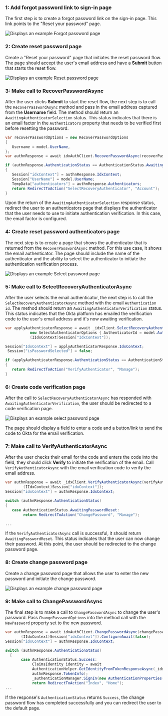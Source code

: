 ### 1: Add forgot password link to sign-in page

The first step is to create a forgot password link on the sign-in page. This link points to the "Reset your password" page.

<div class="common-image-format">

![Displays an example Forgot password page](/img/oie-embedded-sdk/oie-embedded-sdk-use-case-pwd-recovery-screenshot-forgot.png)

</div>

### 2: Create reset password page

Create a "Reset your password" page that initiates the reset password flow. The page should accept the user's email address and have a **Submit** button that starts the reset flow.

<div class="common-image-format">

![Displays an example Reset password page](/img/oie-embedded-sdk/oie-embedded-sdk-use-case-pwd-recovery-screenshot-reset.png)

</div>

### 3: Make call to RecoverPasswordAsync

After the user clicks **Submit** to start the reset flow, the next step is to call the
`RecoverPasswordAsync` method and pass in the email address captured from the **Username** field.
The method should return an `AwaitingAuthenticatorSelection` status. This status indicates that there is an email factor in the `Authenticators` property that needs to be verified first before resetting the password.

```csharp
var recoverPasswordOptions = new RecoverPasswordOptions
{
   Username = model.UserName,
};
var authnResponse = await idxAuthClient.RecoverPasswordAsync(recoverPasswordOptions);

if (authnResponse.AuthenticationStatus == AuthenticationStatus.AwaitingAuthenticatorSelection)
{
   Session["idxContext"] = authnResponse.IdxContext;
   Session["UserName"] = model.UserName;
   TempData["authenticators"] = authnResponse.Authenticators;
   return RedirectToAction("SelectRecoveryAuthenticator", "Account");
}
```

Upon the return of the `AwaitingAuthenticatorSelection` response status, redirect the user to an authenticators page that displays the authenticator that the user needs to use to initiate authentication verification. In this case, the email factor is configured.

### 4: Create reset password authenticators page

The next step is to create a page that shows the authenticator that is returned from
the `RecoverPasswordAsync` method. For this use case, it shows the email authenticator.
The page should include the name of the authenticator and the ability to select the
authenticator to initiate the authentication verification process.

<div class="common-image-format">

![Displays an example Select password page](/img/oie-embedded-sdk/oie-embedded-sdk-use-case-pwd-recovery-screenshot-choose-auth.png)

</div>

### 5: Make call to SelectRecoveryAuthenticatorAsync

After the user selects the email authenticator, the next step is to call
the `SelectRecoveryAuthenticatorAsync` method with the email `Authentication id`.
The method should return an `AwaitingAuthenticatorVerification` status. This status indicates that the Okta platform has emailed the verification code to the user's email address and it's now awaiting verification.

```csharp
var applyAuthenticatorResponse = await _idxClient.SelectRecoveryAuthenticatorAsync(
           new SelectAuthenticatorOptions { AuthenticatorId = model.AuthenticatorId },
           (IIdxContext)Session["IdxContext"]);

Session["IdxContext"] = applyAuthenticatorResponse.IdxContext;
 Session["isPasswordSelected"] = false;

if (applyAuthenticatorResponse.AuthenticationStatus == AuthenticationStatus.AwaitingAuthenticatorVerification)
{
   return RedirectToAction("VerifyAuthenticator", "Manage");
}
```

### 6: Create code verification page

After the call to `SelectRecoveryAuthenticatorAsync` has responded with
`AwaitingAuthenticatorVerification`, the user should be redirected to a
code verification page.

<div class="common-image-format">

![Displays an example select password page](/img/oie-embedded-sdk/oie-embedded-sdk-use-case-all-verify-email-code.png)

</div>

The page should display a field to enter a code and a button/link to send
the code to Okta for the email verification.

### 7: Make call to VerifyAuthenticatorAsync

After the user checks their email for the code and enters the code into the field,
they should click **Verify** to initiate the verification of the email.
Call `VerifyAuthenticatorAsync` with the email verification code to verify the email
address.

```csharp
var authnResponse = await _idxClient.VerifyAuthenticatorAsync(verifyAuthenticatorOptions,
        (IIdxContext)Session["idxContext"]);
Session["idxContext"] = authnResponse.IdxContext;

switch (authnResponse.AuthenticationStatus)
{
   case AuthenticationStatus.AwaitingPasswordReset:
        return RedirectToAction("ChangePassword", "Manage");

...
```

If the `VerifyAuthenticatorAsync` call is successful, it should return
`AwaitingPasswordReset`. This status indicates that the user can now change their
password. At this point, the user should be redirected to the change password page.

### 8: Create change password page

Create a change password page that allows the user to enter the
new password and initiate the change password.

<div class="common-image-format">

![Displays an example change password page](/img/oie-embedded-sdk/oie-embedded-sdk-use-case-social-sign-in-link.png)

</div>

### 9: Make call to ChangePasswordAsync

The final step is to make a call to `ChangePasswordAsync` to change the
user's password. Pass `ChangePasswordOptions` into the method call with
the `NewPassword` property set to the new password.

```csharp
var authnResponse = await idxAuthClient.ChangePasswordAsync(changePasswordOptions,
       (IIdxContext)Session["idxContext"]).ConfigureAwait(false);
Session["idxContext"] = authnResponse.IdxContext;

switch (authnResponse.AuthenticationStatus)
  {
       case AuthenticationStatus.Success:
            ClaimsIdentity identity = await
            AuthenticationHelper.GetIdentityFromTokenResponseAsync(_idxClient.Configuration,
            authnResponse.TokenInfo);
            _authenticationManager.SignIn(new AuthenticationProperties(), identity);
            return RedirectToAction("Index", "Home");
...
```

If the response's `AuthenticationStatus` returns `Success`, the change password flow has
completed successfully and you can redirect the user to the default page.
